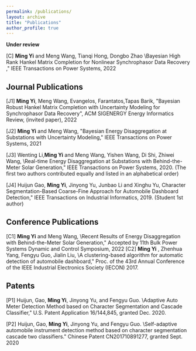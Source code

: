 ```yaml
---
permalink: /publications/
layout: archive
title: "Publications"
author_profile: true
---
```


**Under review**



[C] **Ming Yi** and Meng Wang, Tianqi Hong, Dongbo Zhao \Bayesian High Rank Hankel Matrix Completion for
Nonlinear Synchrophasor Data Recovery ,"  IEEE Transactions on Power Systems, 2022




**Journal Publications**
------
[J1] **Ming Yi**, Meng Wang, Evangelos, Farantatos,Tapas Barik, "Bayesian Robust Hankel Matrix Completion with
Uncertainty Modeling for Synchrophasor Data Recovery", ACM SIGENERGY Energy Informatics Review, (invited paper), 2022

[J2] **Ming Yi** and Meng Wang,  "Bayesian Energy Disaggregation at Substations with Uncertainty Modeling,"  IEEE Transactions on Power Systems, 2021

[J3] Wenting Li,**Ming Yi** and Meng Wang, Yishen Wang, Di Shi, Zhiwei Wang, \Real-time Energy Disaggregation
at Substations with Behind-the-Meter Solar Generation," IEEE Transactions on Power Systems, 2020. (The first two authors contributed equally and listed in an alphabetical order)

[J4] Huijun Gao, **Ming Yi**, Jinyong Yu, Junbao Li and Xinghu Yu, Character Segmentation-Based Coarse-Fine Approach for Automobile Dashboard Detection," IEEE Transactions on Industrial Informatics, 2019. (Student 1st author)


**Conference Publications**
------
[C1] **Ming Yi** and Meng Wang, \Recent Results of Energy Disaggregation with Behind-the-Meter Solar Generation,"
Accepted by 11th Bulk Power Systems Dynamic and Control Symposium, 2022
[C2] **Ming Yi** , Zhenhua Yang, Fengyu Guo, Jialin Liu, \A clustering-based algorithm for automatic detection
of automobile dashboard," Proc. of the 43rd Annual Conference of the IEEE Industrial Electronics Society
(IECON) 2017.




**Patents**
------

[P1] Huijun, Gao, **Ming Yi**, Jinyong Yu, and Fengyu Guo. \Adaptive Auto Meter Detection Method based on
Character Segmentation and Cascade Classifier," U.S. Patent Application 16/144,845, granted Dec. 2020.

[P2] Huijun, Gao, **Ming Yi**, Jinyong Yu, and Fengyu Guo. \Self-adaptive automobile instrument detection method
based on character segmentation cascade two classifiers." Chinese Patent CN201710891277, granted Sept. 2020


